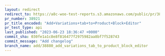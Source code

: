 ```yaml
---
layout: redirect
redirect_to: https://a8c-woo-test-reports.s3.amazonaws.com/public/pr/38921/api/index.html
pr_number: 38921
pr_title_encoded: "Add+Variations+tab+to+Product+Block+Editor"
pr_test_type: api
last_published: "2023-06-23 18:36:47 +0000"
commit_sha: 030fe1a1c8e8f816477f2975982aa8bf7f528743
commit_message: "Add changelog"
branch_name: add/38880_add_variations_tab_to_product_block_editor
---
```

